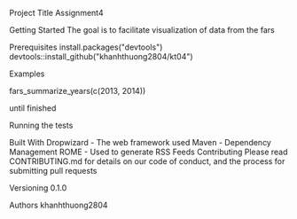 Project Title
Assignment4

Getting Started
The goal is to facilitate visualization of data from the fars

Prerequisites
install.packages("devtools")
devtools::install_github("khanhthuong2804/kt04")

Examples

fars_summarize_years(c(2013, 2014))

until finished


Running the tests



Built With
Dropwizard - The web framework used
Maven - Dependency Management
ROME - Used to generate RSS Feeds
Contributing
Please read CONTRIBUTING.md for details on our code of conduct, and the process for submitting pull requests 

Versioning
0.1.0

Authors
khanhthuong2804

